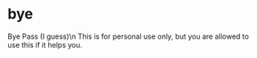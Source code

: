 # bye
Bye Pass (I guess)\n
This is for personal use only, but you are allowed to use this if it helps you.
